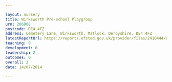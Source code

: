 ```yaml
---

layout: nursery
title: Wirksworth Pre-school Playgroup
urn: 206908
postcode: DE4 4FZ
address: Cemetery Lane, Wirksworth, Matlock, Derbyshire, DE4 4FZ
latestReportUrl: https://reports.ofsted.gov.uk/provider/files/2410444/urn/206908.pdf
teaching: 0
development: 0
leadership: 2
outcomes: 0
overall: 2
date: 14/07/2014

---
```

